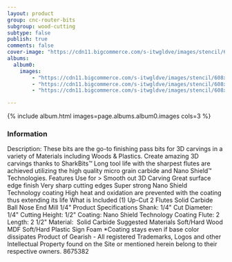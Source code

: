 ```yaml
---
layout: product
group: cnc-router-bits
subgroup: wood-cutting
subtype: false
publish: true
comments: false
cover-image: "https://cdn11.bigcommerce.com/s-itwgldve/images/stencil/608x608/products/3216/7632/sb-9014-ns_s_w_1__41568.1675310625.png?c=2"
albums:
  album0:
    images:
        - "https://cdn11.bigcommerce.com/s-itwgldve/images/stencil/608x608/products/3216/7632/sb-9014-ns_s_w_1__41568.1675310625.png?c=2"
        - "https://cdn11.bigcommerce.com/s-itwgldve/images/stencil/608x608/products/3216/7714/9014-Bit_Spinning__22567.1675310625.gif?c=2"
        - "https://cdn11.bigcommerce.com/s-itwgldve/images/stencil/608x608/products/3216/7408/SB-9014-NS__72132.1675310625.png?c=2"

---
```


{% include album.html images=page.albums.album0.images cols=3 %}

### Information

Description:
 These bits are the go-to finishing pass bits for 3D carvings in a variety of Materials including Woods & Plastics.  Create amazing 3D carvings thanks to SharkBits™ Long tool life with the sharpest flutes are achieved utilizing the high quality micro grain carbide and Nano Shield™ Technologies.  Features  Use for > Smooth out 3D Carving Great surface edge finish Very sharp cutting edges Super strong Nano Shield Technology coating High heat and oxidation are prevented with the coating thus extending its life  What is Included  (1) Up-Cut 2 Flutes Solid Carbide Ball Nose End Mill 1/4"  Product Specifications  Shank: 1/4" Cut Diameter: 1/4" Cutting Height: 1/2" Coating: Nano Shield Technology Coating Flute: 2 Length: 2 1/2" Material:  Solid Carbide  Suggested Materials   Soft/Hard Wood MDF Soft/Hard Plastic Sign Foam   *Coating stays even if base color dissipates Product of Gearish - All registered Trademarks, Logos and other Intellectual Property found on the Site or mentioned herein belong to their respective owners. 8675382  

